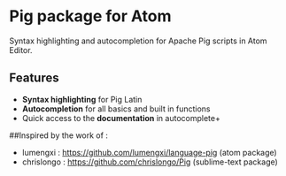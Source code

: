 # Pig package for Atom

Syntax highlighting and autocompletion for Apache Pig scripts in Atom Editor.

## Features
 - **Syntax highlighting** for Pig Latin
 - **Autocompletion** for all basics and built in functions
 - Quick access to the **documentation** in autocomplete+


##Inspired by the work of :

- lumengxi : https://github.com/lumengxi/language-pig (atom package)
- chrislongo : https://github.com/chrislongo/Pig (sublime-text package)
